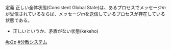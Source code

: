 定義
正しい全体状態(Consistent Global State)は、あるプロセスでメッセージ$m$が受信されているならば、メッセージ$m$を送信しているプロセスが存在している状態である。

- 正しいというか、矛盾がない状態(kekeho)

[#p2p](p2p) [#分散システム](分散システム)
